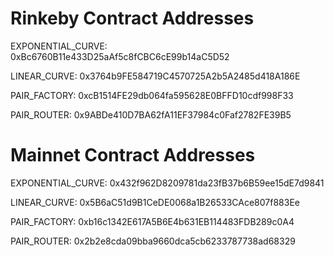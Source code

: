 # Rinkeby Contract Addresses

EXPONENTIAL_CURVE: 0xBc6760B11e433D25aAf5c8fCBC6cE99b14aC5D52

LINEAR_CURVE: 0x3764b9FE584719C4570725A2b5A2485d418A186E

PAIR_FACTORY: 0xcB1514FE29db064fa595628E0BFFD10cdf998F33

PAIR_ROUTER: 0x9ABDe410D7BA62fA11EF37984c0Faf2782FE39B5

# Mainnet Contract Addresses

EXPONENTIAL_CURVE: 0x432f962D8209781da23fB37b6B59ee15dE7d9841

LINEAR_CURVE: 0x5B6aC51d9B1CeDE0068a1B26533CAce807f883Ee

PAIR_FACTORY: 0xb16c1342E617A5B6E4b631EB114483FDB289c0A4

PAIR_ROUTER: 0x2b2e8cda09bba9660dca5cb6233787738ad68329